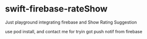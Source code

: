 # swift-firebase-rateShow
Just playground integrating firebase and Show Rating Suggestion

use pod install, and contact me for tryin got push notif from firebase
